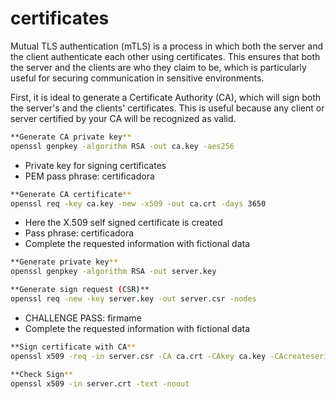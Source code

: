 
# certificates

Mutual TLS authentication (mTLS) is a process in which both the server and the client authenticate each other using certificates. This ensures that both the server and the clients are who they claim to be, which is particularly useful for securing communication in sensitive environments.

First, it is ideal to generate a Certificate Authority (CA), which will sign both the server's and the clients' certificates. This is useful because any client or server certified by your CA will be recognized as valid.
     
```bash
**Generate CA private key** 
openssl genpkey -algorithm RSA -out ca.key -aes256
```

   - Private key for signing certificates 
   - PEM pass phrase: certificadora
  
```bash
**Generate CA certificate**
openssl req -key ca.key -new -x509 -out ca.crt -days 3650
```
   - Here the X.509 self signed certificate is created 
   - Pass phrase: certificadora
   - Complete the requested information with fictional data
      
```bash
**Generate private key**
openssl genpkey -algorithm RSA -out server.key
```
            
```bash
**Generate sign request (CSR)**
openssl req -new -key server.key -out server.csr -nodes
```
   - CHALLENGE PASS: firmame
   - Complete the requested information with fictional data
   
```bash 
**Sign certificate with CA**
openssl x509 -req -in server.csr -CA ca.crt -CAkey ca.key -CAcreateserial -out server.crt -days 3650 -sha256 -extfile <(printf "subjectAltName=DNS:localhost, DNS:the-grpc-autho, DNS:the-grpc-opinator, DNS:the-grpc-user-pack, IP:127.0.0.1")
```

```bash 
**Check Sign**
openssl x509 -in server.crt -text -noout
```
